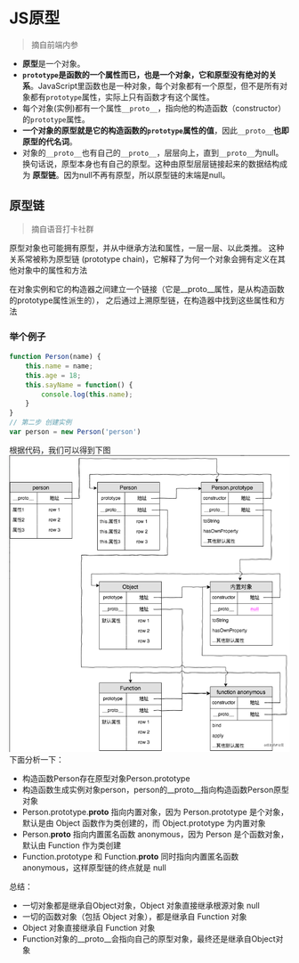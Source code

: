# JS原型
> 摘自前端内参

- **原型**是一个对象。
- **`prototype`是函数的一个属性而已，也是一个对象，它和原型没有绝对的关系**。JavaScript里函数也是一种对象，每个对象都有一个原型，但不是所有对象都有`prototype`属性，实际上只有函数才有这个属性。
- 每个对象(实例)都有一个属性`__proto__`，指向他的构造函数（constructor）的`prototype`属性。
- **一个对象的原型就是它的构造函数的`prototype`属性的值**，因此`__proto__`**也即原型的代名词**。
- 对象的`__proto__`也有自己的`__proto__`，层层向上，直到`__proto__`为null。换句话说，原型本身也有自己的原型。这种由原型层层链接起来的数据结构成为 **原型链**。因为null不再有原型，所以原型链的末端是null。
## 原型链
> 摘自语音打卡社群

原型对象也可能拥有原型，并从中继承方法和属性，一层一层、以此类推。
这种关系常被称为原型链 (prototype chain)，它解释了为何一个对象会拥有定义在其他对象中的属性和方法

在对象实例和它的构造器之间建立一个链接（它是__proto__属性，是从构造函数的prototype属性派生的），
之后通过上溯原型链，在构造器中找到这些属性和方法

### 举个例子
```js
function Person(name) {
    this.name = name;
    this.age = 18;
    this.sayName = function() {
        console.log(this.name);
    }
}
// 第二步 创建实例
var person = new Person('person')
```
根据代码，我们可以得到下图
![原型链示例](images/prototype_example.png)
下面分析一下：

- 构造函数Person存在原型对象Person.prototype 
- 构造函数生成实例对象person，person的__proto__指向构造函数Person原型对象 
- Person.prototype.__proto__ 指向内置对象，因为 Person.prototype 是个对象，默认是由 Object 函数作为类创建的，而 Object.prototype 为内置对象 
- Person.__proto__ 指向内置匿名函数 anonymous，因为 Person 是个函数对象，默认由 Function 作为类创建 
- Function.prototype 和 Function.__proto__ 同时指向内置匿名函数 anonymous，这样原型链的终点就是 null

总结：
- 一切对象都是继承自Object对象，Object 对象直接继承根源对象 null 
- 一切的函数对象（包括 Object 对象），都是继承自 Function 对象 
- Object 对象直接继承自 Function 对象 
- Function对象的__proto__会指向自己的原型对象，最终还是继承自Object对象